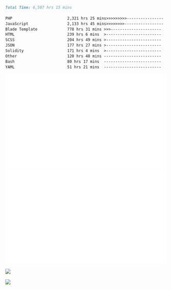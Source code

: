 <!--START_SECTION:waka-->

```markdown
Total Time: 6,507 hrs 15 mins

PHP                        2,321 hrs 25 mins>>>>>>>>>----------------   35.02 %
JavaScript                 2,133 hrs 45 mins>>>>>>>>-----------------   32.19 %
Blade Template             778 hrs 31 mins >>>----------------------   11.75 %
HTML                       239 hrs 6 mins  >------------------------   03.61 %
SCSS                       204 hrs 49 mins >------------------------   03.09 %
JSON                       177 hrs 27 mins >------------------------   02.68 %
Solidity                   171 hrs 4 mins  >------------------------   02.58 %
Other                      120 hrs 48 mins -------------------------   01.82 %
Bash                       80 hrs 17 mins  -------------------------   01.21 %
YAML                       51 hrs 21 mins  -------------------------   00.77 %
```

<!--END_SECTION:waka-->

![](https://raw.githubusercontent.com/DrMaxis/github-stats-transparent/output/generated/overview.svg)
![](https://raw.githubusercontent.com/DrMaxis/github-stats-transparent/output/generated/languages.svg)

![](https://git-readme-stats-drmaxis-projects.vercel.app/api?username=drmaxis&show_icons=true&theme=outrun&count_private=true&show=reviews,discussions_started,discussions_answered,prs_merged,prs_merged_percentage&custom_title=2024%20Github%20Rank)
 
<a href="https://count.getloli.com/"><img src="https://count.getloli.com/get/@:maxis-the-alchemist?theme=rule34"></a>
<!-- https://count.getloli.com/get/@alchemist?theme=rule34 -->
<br>
